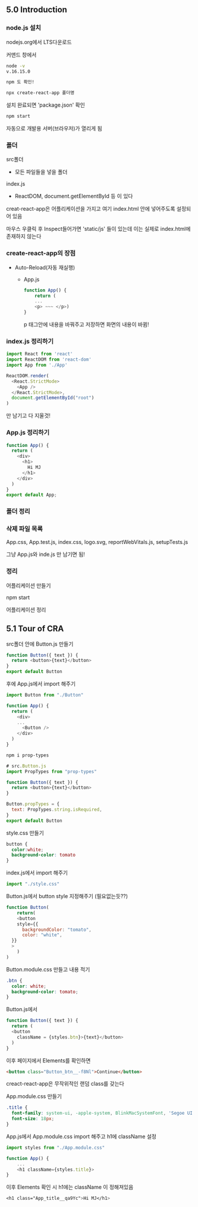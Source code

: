 ## 5.0 Introduction

### node.js 설치

nodejs.org에서 LTS다운로드

커맨드 창에서

```bash
node -v
v.16.15.0
```

```bash
npm 도 확인!
```

```bash
npx create-react-app 폴더명
```



설치 완료되면 'package.json' 확인

```bash
npm start
```

자동으로 개발용 서버(브라우저)가 열리게 됨



### 폴더

src폴더

- 모든 파일들을 넣을 폴더

index.js

- ReactDOM, document.getElementById 등 이 있다



creat-react-app은 어플리케이션을 가지고 여기 index.html 안에 넣어주도록 설정되어 있음



마우스 우클릭 후 Inspect들어가면 'static/js' 들이 있는데 이는 실제로 index.html에 존재하지 않는다



### create-react-app의 장점

- Auto-Reload(자동 재실행)

  - App.js

    ```js
    function App() {
        return (
        ...
        <p> ~~~ </p>)
    }
    ```

    p 태그안에 내용을 바꿔주고 저장하면 화면의 내용이 바뀜!



### index.js 정리하기

```js
import React from 'react'
import ReactDOM from 'react-dom'
import App from './App'

ReactDOM.render(
  <React.StrictMode>
    <App />
  </React.StrictMode>,
  document.getElementById("root")
)
```

만 남기고 다 지울것!



### App.js 정리하기

```js
function App() {
  return (
    <div>
      <h1>
        Hi MJ
      </h1>
    </div>
  )
}
export default App;
```



### 폴더 정리

### 삭제 파일 목록

App.css, App.test.js, index.css, logo.svg, reportWebVitals.js, setupTests.js

그냥 App.js와 inde.js 만 남기면 됨!



### 정리

어플리케이션 만들기

npm start

어플리케이션 정리





## 5.1 Tour of CRA

src폴더 안에 Button.js 만들기

```js
function Button({ text }) {
  return <button>{text}</button>
}
export default Button
```

후에 App.js에서 import 해주기

```js
import Button from "./Button"

function App() {
  return (
    <div>
    ...
      <Button />
    </div>
  )
}
```



```bash
npm i prop-types
```

```js
# src.Button.js
import PropTypes from "prop-types"

function Button({ text }) {
  return <button>{text}</button>
}

Button.propTypes = {
  text: PropTypes.string.isRequired,
}
export default Button
```





style.css 만들기

```css
button {
  color:white;
  background-color: tomato
}
```



index.js에서 import 해주기

```js
import "./style.css"
```



Button.js에서 button style 지정해주기 (필요없는듯??)

```js
function Button(
	return(
    <button 
    style={{
      backgroundColor: "tomato",
      color: "white",
  }}
  >
    )
)
```



Button.module.css 만들고 내용 적기

```css
.btn {
  color: white;
  background-color: tomato;
}
```



Button.js에서 

```js
function Button({ text }) {
  return (
  <button 
    className = {styles.btn}>{text}</button>
  )
}
```



이후 페이지에서 Elements를 확인하면

```html
<button class="Button_btn__-f8Nl">Continue</button>
```

creact-react-app은 무작위적인 랜덤 class를 갖는다



App.module.css 만들기

```css
.title {
  font-family: system-ui, -apple-system, BlinkMacSystemFont, 'Segoe UI', Roboto, Oxygen, Ubuntu, Cantarell, 'Open Sans', 'Helvetica Neue', sans-serif;
  font-size: 18px;
}
```



App.js에서 App.module.css import 해주고 h1에 className 설정

```js
import styles from "./App.module.css"

function App() {
    ...
    <h1 className={styles.title}>
}
```

이후 Elements 확인 시 h1에는 className 이 정해져있음

```css
<h1 class="App_title__qa9Yc">Hi MJ</h1>
```

